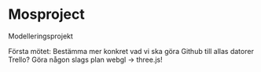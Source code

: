 # Mosproject
Modelleringsprojekt

Första mötet:
  Bestämma mer konkret vad vi ska göra
  Github till allas datorer
  Trello?
  Göra någon slags plan
  webgl -> three.js!
  
